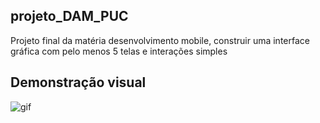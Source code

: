 ## projeto_DAM_PUC
Projeto final da matéria desenvolvimento mobile, construir uma interface gráfica com pelo menos 5 telas e interações simples

## Demonstração visual

![gif](https://media4.giphy.com/media/v1.Y2lkPTc5MGI3NjExZGtuYWlvMjBwajJ1eG01dDhseTQ0N3k2OHl6eG4yNjR3dGI3MzF1MiZlcD12MV9pbnRlcm5hbF9naWZfYnlfaWQmY3Q9Zw/G3ZCljKGae3YVIhiIK/giphy.gif)
